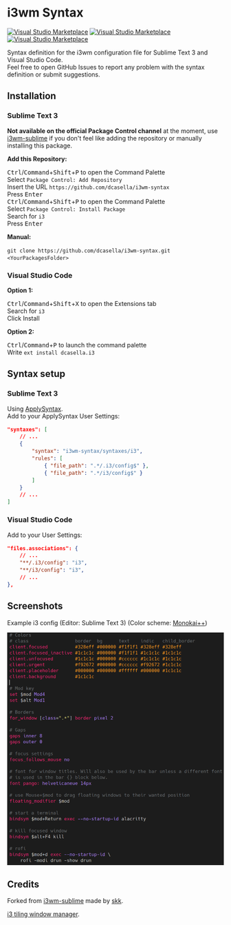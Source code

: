 # i3wm Syntax

[![Visual Studio Marketplace](https://img.shields.io/vscode-marketplace/v/dcasella.i3.svg?style=flat-square)](https://marketplace.visualstudio.com/items?itemName=dcasella.i3)
[![Visual Studio Marketplace](https://img.shields.io/vscode-marketplace/d/dcasella.i3.svg?style=flat-square)](https://marketplace.visualstudio.com/items?itemName=dcasella.i3)
[![Visual Studio Marketplace](https://img.shields.io/vscode-marketplace/r/dcasella.i3.svg?style=flat-square)](https://marketplace.visualstudio.com/items?itemName=dcasella.i3)

Syntax definition for the i3wm configuration file for Sublime Text 3 and Visual Studio Code.  
Feel free to open GitHub Issues to report any problem with the syntax definition or submit suggestions.

## Installation

### Sublime Text 3

**Not available on the official Package Control channel** at the moment, use [i3wm-sublime](https://github.com/skk/i3wm-sublime) if you don't feel like adding the repository or manually installing this package.

**Add this Repository:**

<kbd>Ctrl</kbd>/<kbd>Command</kbd>+<kbd>Shift</kbd>+<kbd>P</kbd> to open the Command Palette  
Select `Package Control: Add Repository`  
Insert the URL `https://github.com/dcasella/i3wm-syntax`  
Press <kbd>Enter</kbd>  
<kbd>Ctrl</kbd>/<kbd>Command</kbd>+<kbd>Shift</kbd>+<kbd>P</kbd> to open the Command Palette  
Select `Package Control: Install Package`  
Search for `i3`  
Press <kbd>Enter</kbd>

**Manual:**

`git clone https://github.com/dcasella/i3wm-syntax.git <YourPackagesFolder>`

### Visual Studio Code

**Option 1:**

<kbd>Ctrl</kbd>/<kbd>Command</kbd>+<kbd>Shift</kbd>+<kbd>X</kbd> to open the Extensions tab  
Search for `i3`  
Click Install

**Option 2:**

<kbd>Ctrl</kbd>/<kbd>Command</kbd>+<kbd>P</kbd> to launch the command palette  
Write `ext install dcasella.i3`

## Syntax setup

### Sublime Text 3

Using [ApplySyntax](https://packagecontrol.io/packages/ApplySyntax).  
Add to your ApplySyntax User Settings:

```json
"syntaxes": [
    // ...
    {
        "syntax": "i3wm-syntax/syntaxes/i3",
        "rules": [
            { "file_path": ".*/.i3/config$" },
            { "file_path": ".*/i3/config$" }
        ]
    }
    // ...
]
```

### Visual Studio Code

Add to your User Settings:

```json
"files.associations": {
    // ...
    "**/.i3/config": "i3",
    "**/i3/config": "i3",
    // ...
},
```

## Screenshots

Example i3 config (Editor: Sublime Text 3) (Color scheme: [Monokai++](https://github.com/dcasella/monokai-plusplus))

![ST3 Screenshot](screenshotst3.png)

## Credits

Forked from [i3wm-sublime](https://github.com/skk/i3wm-sublime) made by [skk](https://github.com/skk).

[i3 tiling window manager](http://i3wm.org).
